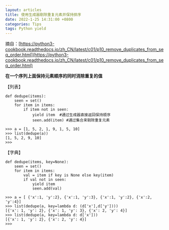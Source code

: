 ```yaml
---
layout: articles
title: 使用生成器剔除重复元素并保持排序
date: 2022-1-25 14:31:00 +0800
categories: Tips
tags: Python yield
---
```


摘自：[https://python3-cookbook.readthedocs.io/zh_CN/latest/c01/p10_remove_duplicates_from_seq_order.html](https://python3-cookbook.readthedocs.io/zh_CN/latest/c01/p10_remove_duplicates_from_seq_order.html)

**在一个序列上面保持元素顺序的同时消除重复的值**

【列表】
```
def dedupe(items):
    seen = set()
    for item in items:
        if item not in seen:
            yield item  #通过生成器直接返回保持顺序
            seen.add(item) #通过集合来剔除重复元素

>>> a = [1, 5, 2, 1, 9, 1, 5, 10]
>>> list(dedupe(a))
[1, 5, 2, 9, 10]
>>>
```


【字典】
```
def dedupe(items, key=None):
    seen = set()
    for item in items:
        val = item if key is None else key(item)
        if val not in seen:
            yield item
            seen.add(val)

>>> a = [ {'x':1, 'y':2}, {'x':1, 'y':3}, {'x':1, 'y':2}, {'x':2, 'y':4}]
>>> list(dedupe(a, key=lambda d: (d['x'],d['y'])))
[{'x': 1, 'y': 2}, {'x': 1, 'y': 3}, {'x': 2, 'y': 4}]
>>> list(dedupe(a, key=lambda d: d['x']))
[{'x': 1, 'y': 2}, {'x': 2, 'y': 4}]
>>>
```


